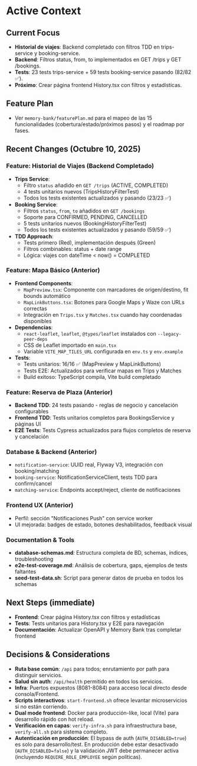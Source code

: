 # Active Context

## Current Focus
- **Historial de viajes**: Backend completado con filtros TDD en trips-service y booking-service.
- **Backend**: Filtros status, from, to implementados en GET /trips y GET /bookings.
- **Tests**: 23 tests trips-service + 59 tests booking-service pasando (82/82 ✅).
- **Próximo**: Crear página frontend History.tsx con filtros y estadísticas.

## Feature Plan
- Ver `memory-bank/featurePlan.md` para el mapeo de las 15 funcionalidades (cobertura/estado/próximos pasos) y el roadmap por fases.

## Recent Changes (Octubre 10, 2025)

### Feature: Historial de Viajes (Backend Completado)
- **Trips Service**:
  - Filtro `status` añadido en `GET /trips` (ACTIVE, COMPLETED)
  - 4 tests unitarios nuevos (TripsHistoryFilterTest)
  - Todos los tests existentes actualizados y pasando (23/23 ✅)
- **Booking Service**:
  - Filtros `status`, `from`, `to` añadidos en `GET /bookings`
  - Soporte para CONFIRMED, PENDING, CANCELLED
  - 5 tests unitarios nuevos (BookingHistoryFilterTest)
  - Todos los tests existentes actualizados y pasando (59/59 ✅)
- **TDD Approach**:
  - Tests primero (Red), implementación después (Green)
  - Filtros combinables: status + date range
  - Lógica: viajes con dateTime < now() = COMPLETED

### Feature: Mapa Básico (Anterior)
- **Frontend Components**:
  - `MapPreview.tsx`: Componente con marcadores de origen/destino, fit bounds automático
  - `MapLinkButtons.tsx`: Botones para Google Maps y Waze con URLs correctas
  - Integración en `Trips.tsx` y `Matches.tsx` cuando hay coordenadas disponibles
- **Dependencias**:
  - `react-leaflet`, `leaflet`, `@types/leaflet` instalados con `--legacy-peer-deps`
  - CSS de Leaflet importado en `main.tsx`
  - Variable `VITE_MAP_TILES_URL` configurada en `env.ts` y `env.example`
- **Tests**:
  - Tests unitarios: 16/16 ✅ (MapPreview y MapLinkButtons)
  - Tests E2E: Actualizados para verificar mapas en Trips y Matches
  - Build exitoso: TypeScript compila, Vite build completado

### Feature: Reserva de Plaza (Anterior)
- **Backend TDD**: 24 tests pasando - reglas de negocio y cancelación configurables
- **Frontend TDD**: Tests unitarios completos para BookingsService y páginas UI
- **E2E Tests**: Tests Cypress actualizados para flujos completos de reserva y cancelación

### Database & Backend (Anterior)
- `notification-service`: UUID real, Flyway V3, integración con booking/matching
- `booking-service`: NotificationServiceClient, tests TDD para confirm/cancel
- `matching-service`: Endpoints accept/reject, cliente de notificaciones

### Frontend UX (Anterior)
- Perfil: sección "Notificaciones Push" con service worker
- UI mejorada: badges de estado, botones deshabilitados, feedback visual

### Documentation & Tools
- **database-schemas.md**: Estructura completa de BD, schemas, índices, troubleshooting
- **e2e-test-coverage.md**: Análisis de cobertura, gaps, ejemplos de tests faltantes
- **seed-test-data.sh**: Script para generar datos de prueba en todos los schemas

## Next Steps (immediate)
- **Frontend**: Crear página History.tsx con filtros y estadísticas
- **Tests**: Tests unitarios para History.tsx y E2E para navegación
- **Documentación**: Actualizar OpenAPI y Memory Bank tras completar frontend

## Decisions & Considerations
- **Ruta base común**: `/api` para todos; enrutamiento por path para distinguir servicios.
- **Salud sin auth**: `/api/health` permitido en todos los servicios.
- **Infra**: Puertos expuestos (8081-8084) para acceso local directo desde consola/Frontend.
- **Scripts interactivos**: `start-frontend.sh` ofrece levantar microservicios si no están corriendo.
- **Dual mode frontend**: Docker para producción-like, local (Vite) para desarrollo rápido con hot reload.
- **Verificación en capas**: `verify-infra.sh` para infraestructura base, `verify-all.sh` para sistema completo.
 - **Autenticación en producción**: El bypass de auth (`AUTH_DISABLED=true`) es solo para desarrollo/test. En producción debe estar desactivado (`AUTH_DISABLED=false`) y la validación JWT debe permanecer activa (incluyendo `REQUIRE_ROLE_EMPLOYEE` según políticas).
